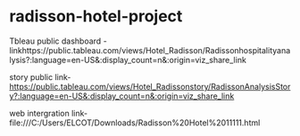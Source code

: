 # radisson-hotel-project


Tbleau public dashboard -linkhttps://public.tableau.com/views/Hotel_Radisson/Radissonhospitalityanalysis?:language=en-US&:display_count=n&:origin=viz_share_link

story public link-https://public.tableau.com/views/Hotel_Radissonstory/RadissonAnalysisStory?:language=en-US&:display_count=n&:origin=viz_share_link

web intergration link- file:///C:/Users/ELCOT/Downloads/Radisson%20Hotel%2011111.html
